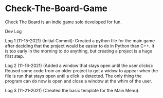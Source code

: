 
# Check-The-Board-Game
Check The Board is an indie game solo developed for fun. 

Dev Log

Log 1 (11-15-2021) (Initial Commit):
Created a python file for the main game after deciding that the project would be easier to do in Python than C++. It is too early in the morning to do anything, but creating a project is a huge first step.

Log 2 (11-16-2021) (Added a window that stays open until the user clicks):
Reused some code from an older project to get a widow to appear when the file is run that stays open until a click is detected. The only thing the program can do now is open and close a window at the whim of the user.

Log 3 (11-21-2021) (Created the basic template for the Main Menu):